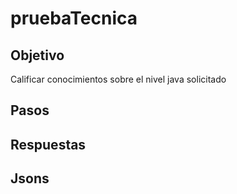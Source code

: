 # pruebaTecnica

## Objetivo

Calificar conocimientos sobre el nivel java solicitado

## Pasos


## Respuestas


## Jsons
